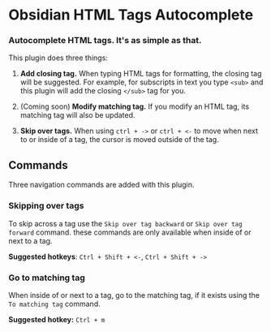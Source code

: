 # Obsidian HTML Tags Autocomplete

### Autocomplete HTML tags. It's as simple as that.

This plugin does three things:
 1. **Add closing tag.** When typing HTML tags for formatting, the closing tag will be suggested. For example, for subscripts in text you type `<sub>` and this plugin will add the closing `</sub>` tag for you.
 
 2. (Coming soon) **Modify matching tag.** If you modify an HTML tag, its matching tag will also be updated.

 3. **Skip over tags.** When using `ctrl + ->` or `ctrl + <-` to move when next to or inside of a tag, the cursor is moved outside of the tag.

 ## Commands
 
 Three navigation commands are added with this plugin.

 ### Skipping over tags
 To skip across a tag use the `Skip over tag backward` or `Skip over tag forward` command. these commands are only available when inside of or next to a tag.
 
 **Suggested hotkeys**: `Ctrl + Shift + <-`, `Ctrl + Shift + ->`


 ### Go to matching tag
 When inside of or next to a tag, go to the matching tag, if it exists using the `To matching tag` command.

 **Suggested hotkey:** `Ctrl + m`